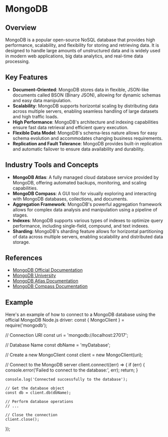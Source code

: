 # MongoDB

## Overview
MongoDB is a popular open-source NoSQL database that provides high performance, scalability, and flexibility for storing and retrieving data. It is designed to handle large amounts of unstructured data and is widely used in modern web applications, big data analytics, and real-time data processing.

## Key Features
- **Document-Oriented**: MongoDB stores data in flexible, JSON-like documents called BSON (Binary JSON), allowing for dynamic schemas and easy data manipulation.
- **Scalability**: MongoDB supports horizontal scaling by distributing data across multiple servers, enabling seamless handling of large datasets and high traffic loads.
- **High Performance**: MongoDB's architecture and indexing capabilities ensure fast data retrieval and efficient query execution.
- **Flexible Data Model**: MongoDB's schema-less nature allows for easy schema evolution and accommodates changing business requirements.
- **Replication and Fault Tolerance**: MongoDB provides built-in replication and automatic failover to ensure data availability and durability.

## Industry Tools and Concepts
- **MongoDB Atlas**: A fully managed cloud database service provided by MongoDB, offering automated backups, monitoring, and scaling capabilities.
- **MongoDB Compass**: A GUI tool for visually exploring and interacting with MongoDB databases, collections, and documents.
- **Aggregation Framework**: MongoDB's powerful aggregation framework allows for complex data analysis and manipulation using a pipeline of stages.
- **Indexes**: MongoDB supports various types of indexes to optimize query performance, including single-field, compound, and text indexes.
- **Sharding**: MongoDB's sharding feature allows for horizontal partitioning of data across multiple servers, enabling scalability and distributed data storage.

## References
- [MongoDB Official Documentation](https://docs.mongodb.com/)
- [MongoDB University](https://university.mongodb.com/)
- [MongoDB Atlas Documentation](https://docs.atlas.mongodb.com/)
- [MongoDB Compass Documentation](https://docs.mongodb.com/compass/)

## Example
Here's an example of how to connect to a MongoDB database using the official MongoDB Node.js driver:
const { MongoClient } = require('mongodb');

// Connection URI
const uri = 'mongodb://localhost:27017';

// Database Name
const dbName = 'myDatabase';

// Create a new MongoClient
const client = new MongoClient(uri);

// Connect to the MongoDB server
client.connect((err) => {
    if (err) {
        console.error('Failed to connect to the database:', err);
        return;
    }
    
    console.log('Connected successfully to the database');
    
    // Get the database object
    const db = client.db(dbName);
    
    // Perform database operations
    // ...
    
    // Close the connection
    client.close();
});
